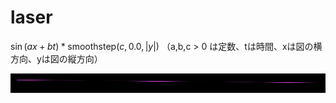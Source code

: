 # laser

$\sin(ax + bt) * \mathrm{smoothstep}(c, 0.0, |y|)$ （a,b,c > 0 は定数、tは時間、xは図の横方向、yは図の縦方向）

![](/docs/figures/laser.png)
